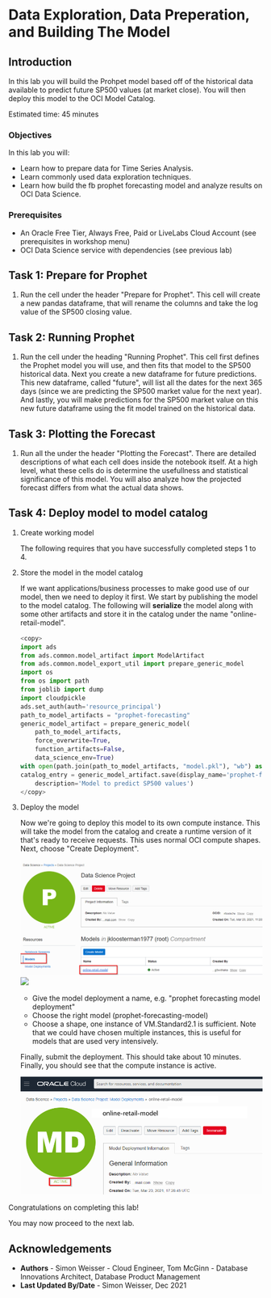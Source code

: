 # Data Exploration, Data Preperation, and Building The Model

## Introduction

In this lab you will build the Prohpet model based off of the historical data available to predict future SP500 values (at market close). You will then deploy this model to the OCI Model Catalog.

Estimated time: 45 minutes

### Objectives

In this lab you will:
* Learn how to prepare data for Time Series Analysis.
* Learn commonly used data exploration techniques.
* Learn how build the fb prophet forecasting model and analyze results on OCI Data Science.

### Prerequisites

* An Oracle Free Tier, Always Free, Paid or LiveLabs Cloud Account (see prerequisites in workshop menu)
* OCI Data Science service with dependencies (see previous lab)

## Task 1: Prepare for Prophet

1. Run the cell under the header "Prepare for Prophet". This cell will create a new pandas dataframe, that will rename the columns and take the log value of the
   SP500 closing value.

## Task 2: Running Prophet

1. Run the cell under the heading "Running Prophet". This cell first defines the Prophet model you will use, and then fits that model to the SP500 historical data.
   Next you create a new dataframe for future predictions. This new dataframe, called "future", will list all the dates for the next 365 days (since we are predicting the SP500
   market value for the next year). And lastly, you will make predictions for the SP500 market value on this new future dataframe using the fit model trained on the 
   historical data.


## Task 3: Plotting the Forecast

1. Run all the under the header "Plotting the Forecast". There are detailed descriptions of what each cell does inside the notebook itself. At a high level, 
   what these cells do is determine the usefullness and statistical significance of this model. You will also analyze how the projected forecast differs from what
   the actual data shows.


## Task 4: Deploy model to model catalog

1. Create working model

    The following requires that you have successfully completed steps 1 to 4.

2. Store the model in the model catalog

    If we want applications/business processes to make good use of our model, then we need to deploy it first. We start by publishing the model to the model catalog. The following will **serialize** the model along with some other artifacts and store it in the catalog under the name "online-retail-model".

    ```python
    <copy>
    import ads
    from ads.common.model_artifact import ModelArtifact
    from ads.common.model_export_util import prepare_generic_model
    import os
    from os import path
    from joblib import dump
    import cloudpickle
    ads.set_auth(auth='resource_principal')
    path_to_model_artifacts = "prophet-forecasting"
    generic_model_artifact = prepare_generic_model(
        path_to_model_artifacts,
        force_overwrite=True,
        function_artifacts=False,
        data_science_env=True)
    with open(path.join(path_to_model_artifacts, "model.pkl"), "wb") as outfile: cloudpickle.dump(model, outfile)
    catalog_entry = generic_model_artifact.save(display_name='prophet-forecasting-model',
        description='Model to predict SP500 values')
    </copy>
    ```

3. Deploy the model

    Now we're going to deploy this model to its own compute instance. This will take the model from the catalog and create a runtime version of it that's ready to receive requests. This uses normal OCI compute shapes. Next, choose "Create Deployment".

    ![](./images/go-to-model-catalog3.png)
    ![](./images/create-deployment-button.png)

    - Give the model deployment a name, e.g. "prophet forecasting model deployment"
    - Choose the right model (prophet-forecasting-model)
    - Choose a shape, one instance of VM.Standard2.1 is sufficient. Note that we could have chosen multiple instances, this is useful for models that are used very intensively.

    Finally, submit the deployment. This should take about 10 minutes. Finally, you should see that the compute instance is active.

    ![](./images/deployed-model3.png)
    
Congratulations on completing this lab!

You may now proceed to the next lab.

## Acknowledgements
* **Authors** - Simon Weisser - Cloud Engineer, Tom McGinn - Database Innovations Architect, Database Product Management
* **Last Updated By/Date** - Simon Weisser, Dec 2021

